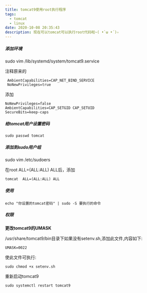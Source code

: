 ```yaml
---
title: tomcat9使用root执行程序
tags:
  - tomcat
  - linux
date: 2020-10-08 20:35:43
description: 现在可以tomcat可以执行root代码啦~( •̀ ω •́ )✧
---
```

##### 添加环境

sudo vim /lib/systemd/system/tomcat9.service

注释原来的

```
 AmbientCapabilities=CAP_NET_BIND_SERVICE
 NoNewPrivileges=true
```

添加

```
NoNewPrivileges=false
AmbientCapabilities=CAP_SETGID CAP_SETUID
SecureBits=keep-caps
```

##### 给tomcat用户设置密码

```
sudo passwd tomcat
```

##### 添加到sudo用户组

sudo vim /etc/sudoers

在root    ALL=(ALL:ALL) ALL后，添加

```
tomcat  ALL=(ALL:ALL) ALL
```

##### 使用

```
echo "你设置的tomcat密码" | sudo -S 要执行的命令
```

##### 权限

**更改tomcat9的UMASK**

/usr/share/tomcat9/bin目录下如果没有setenv.sh,添加此文件,内容如下:

```
UMASK=0022
```

使此文件可执行:

```
sudo chmod +x setenv.sh
```

重新启动tomcat9

```
sudo systemctl restart tomcat9
```
